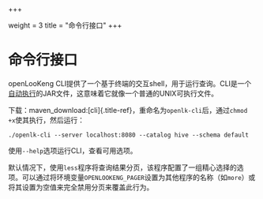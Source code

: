 +++

weight = 3
title = "命令行接口"
+++

# 命令行接口

openLooKeng CLI提供了一个基于终端的交互shell，用于运行查询。CLI是一个[自动执行](http://skife.org/java/unix/2011/06/20/really_executable_jars.html)的JAR文件，这意味着它就像一个普通的UNIX可执行文件。

下载：maven\_download:\[cli]{.title-ref}，重命名为`openlk-cli`后，通过`chmod +x`使其执行，然后运行：

```{.none}
./openlk-cli --server localhost:8080 --catalog hive --schema default
```

使用`--help`选项运行CLI，查看可用选项。

默认情况下，使用`less`程序将查询结果分页，该程序配置了一组精心选择的选项。可以通过将环境变量`OPENLOOKENG_PAGER`设置为其他程序的名称（如`more`）或将其设置为空值来完全禁用分页来覆盖此行为。